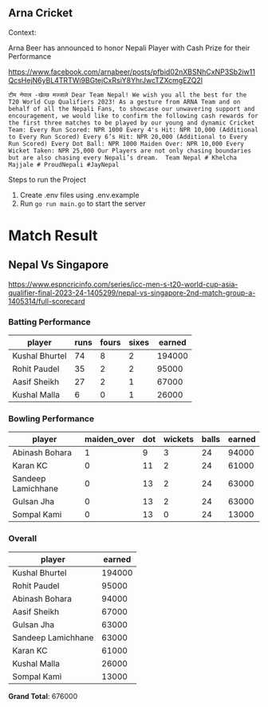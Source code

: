 ## Arna Cricket

Context: 

Arna Beer has announced to honor Nepali Player with Cash Prize for their Performance 

https://www.facebook.com/arnabeer/posts/pfbid02nXBSNhCxNP3Sb2iw11QcsHejN6yBL4TRTWi9BGtejCxRsiY8YhrJwcTZXcmgEZQ2l

`
टीम नेपाल -खेल्छ मज्जाले
Dear Team Nepal! We wish you all the best for the T20 World Cup Qualifiers 2023! As a gesture from ARNA Team and on behalf of all the Nepali Fans, to showcase our unwavering support and encouragement, we would like to confirm the following cash rewards for the first three matches to be played by our young and dynamic Cricket Team:
Every Run Scored: NPR 1000
Every 4's Hit: NPR 10,000 (Additional to Every Run Scored)
Every 6’s Hit: NPR 20,000 (Additional to Every Run Scored)
Every Dot Ball: NPR 1000
Maiden Over: NPR 10,000
Every Wicket Taken: NPR 25,000
Our Players are not only chasing boundaries but are also chasing every Nepali’s dream. 
Team Nepal # Khelcha Majjale # ProudNepali #JayNepal
`

Steps to run the Project 
1. Create .env files using .env.example
2. Run `go run main.go` to start the server

# Match Result 

## Nepal Vs Singapore 
https://www.espncricinfo.com/series/icc-men-s-t20-world-cup-asia-qualifier-final-2023-24-1405299/nepal-vs-singapore-2nd-match-group-a-1405314/full-scorecard


### Batting Performance 

| player         | runs | fours | sixes | earned |
|---------------|------|-------|-------|--------|
| Kushal Bhurtel | 74   | 8     | 2     | 194000 |
| Rohit Paudel   | 35   | 2     | 2     | 95000  |
| Aasif Sheikh   | 27   | 2     | 1     | 67000  |
| Kushal Malla   | 6    | 0     | 1     | 26000  |


### Bowling Performance 

| player          | maiden_over | dot | wickets | balls | earned |
|-----------------|-------------|-----|---------|-------|--------|
| Abinash Bohara  | 1           | 9   | 3       | 24    | 94000  |
| Karan KC        | 0           | 11  | 2       | 24    | 61000  |
| Sandeep Lamichhane | 0        | 13  | 2       | 24    | 63000  |
| Gulsan Jha      | 0           | 13  | 2       | 24    | 63000  |
| Sompal Kami     | 0           | 13  | 0       | 24    | 13000  |


### Overall 
| player          | earned |
|-----------------|--------|
| Kushal Bhurtel  | 194000 |
| Rohit Paudel    | 95000  |
| Abinash Bohara  | 94000  |
| Aasif Sheikh    | 67000  |
| Gulsan Jha      | 63000  |
| Sandeep Lamichhane | 63000  |
| Karan KC        | 61000  |
| Kushal Malla    | 26000  |
| Sompal Kami     | 13000  |


**Grand Total**: 676000